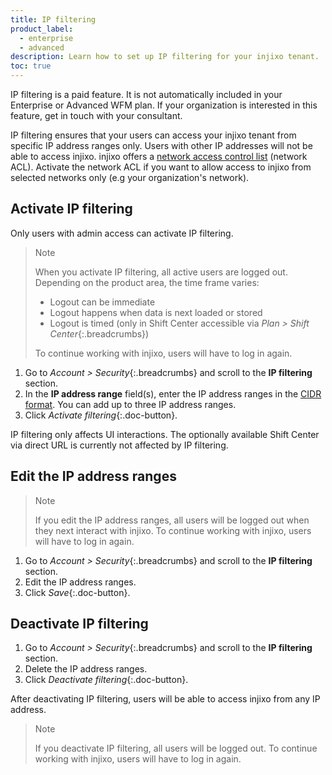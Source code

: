 ```yaml
---
title: IP filtering
product_label:
  - enterprise
  - advanced
description: Learn how to set up IP filtering for your injixo tenant.
toc: true
---
```


IP filtering is a paid feature. It is not automatically included in your Enterprise or Advanced WFM plan.
If your organization is interested in this feature, get in touch with your consultant.

IP filtering ensures that your users can access your injixo tenant from specific IP address ranges only. Users with other IP addresses will not be able to access injixo. injixo offers a [network access control list](https://docs.aws.amazon.com/vpc/latest/userguide/vpc-network-acls.html) (network ACL). Activate the network ACL if you want to allow access to injixo from selected networks only (e.g your organization's network).

## Activate IP filtering

Only users with admin access can activate IP filtering.

> Note
> 
> When you activate IP filtering, all active users are logged out. Depending on the product area, the time frame varies:
> - Logout can be immediate
> - Logout happens when data is next loaded or stored
> - Logout is timed (only in Shift Center accessible via _Plan > Shift Center_{:.breadcrumbs})
> 
> To continue working with injixo, users will have to log in again.

1. Go to _Account > Security_{:.breadcrumbs} and scroll to the **IP filtering** section.
2. In the **IP address range** field(s), enter the IP address ranges in the [CIDR format](https://en.wikipedia.org/wiki/Classless_Inter-Domain_Routing#:~:text=CIDR%20notation%20specifies%20an%20IP,bits). You can add up to three IP address ranges.
3. Click _Activate filtering_{:.doc-button}.

IP filtering only affects UI interactions. The optionally available Shift Center via direct URL is currently not affected by IP filtering.
 
## Edit the IP address ranges

> Note
> 
> If you edit the IP address ranges, all users will be logged out when they next interact with injixo. To continue working with injixo, users will have to log in again.

1. Go to _Account > Security_{:.breadcrumbs} and scroll to the **IP filtering** section.
2. Edit the IP address ranges.
3. Click _Save_{:.doc-button}.

## Deactivate IP filtering

1. Go to _Account > Security_{:.breadcrumbs} and scroll to the **IP filtering** section.
2. Delete the IP address ranges.
3. Click _Deactivate filtering_{:.doc-button}.

After deactivating IP filtering, users will be able to access injixo from any IP address.

> Note
> 
> If you deactivate IP filtering, all users will be logged out. To continue working with injixo, users will have to log in again.
